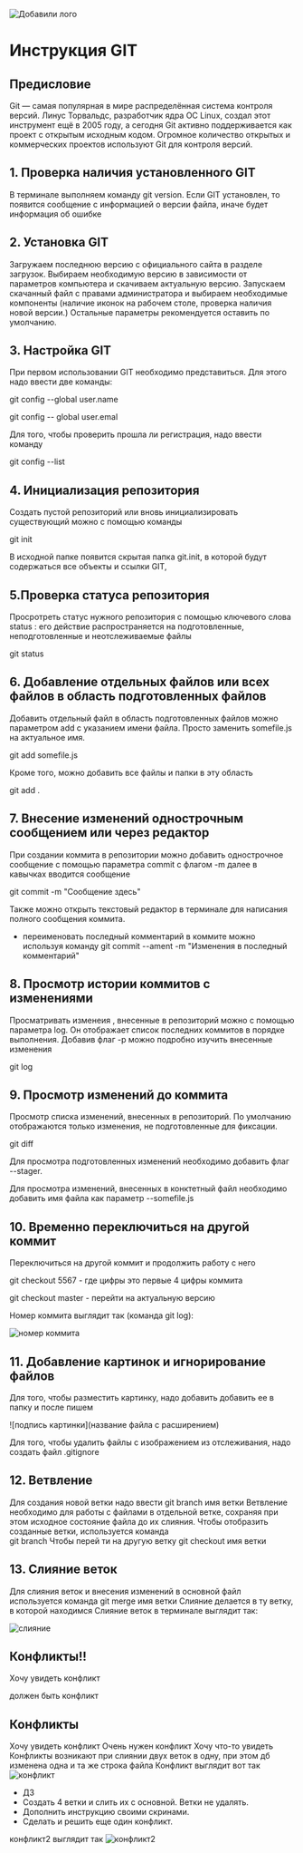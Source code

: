 
![Добавили лого](gitP.png)
# Инструкция GIT

## Предисловие

Git — самая популярная в мире распределённая система контроля версий. Линус Торвальдс, разработчик ядра ОС Linux, создал этот инструмент ещё в 2005 году, а сегодня Git активно поддерживается как проект с открытым исходным кодом. Огромное количество открытых и коммерческих проектов используют Git для контроля версий.

## 1. Проверка наличия установленного GIT
В терминале выполняем команду git version.
Если GIT установлен, то появится сообщение с информацией  о версии файла, иначе будет информация об ошибке

## 2. Установка GIT
Загружаем последнюю версию  с официального сайта в разделе загрузок. Выбираем необходимую версию в зависимости от параметров компьютера и скачиваем актуальную версию. Запускаем скачанный файл  с правами администратора и выбираем необходимые компоненты (наличие иконок на рабочем столе, проверка наличия новой версии.) Остальные параметры рекомендуется оставить по умолчанию.

## 3. Настройка GIT
При первом использовании GIT необходимо представиться.
Для этого надо ввести две команды:

git config --global user.name

git config -- global user.emal

Для того, чтобы проверить прошла ли регистрация, надо ввести команду

git config --list

## 4. Инициализация репозитория

Создать пустой репозиторий или вновь инициализировать существующий  можно с помощью команды 

 git init

В исходной папке появится скрытая папка git.init, в которой будут содержаться все объекты и ссылки GIT,

## 5.Проверка статуса репозитория

Просротреть статус нужного репозитория с помощью ключевого слова  status : его действие распространяется на подготовленные, неподготовленные и неотслеживаемые файлы

git status

## 6. Добавление отдельных файлов или всех файлов в область подготовленных файлов

Добавить отдельный файл в область подготовленных файлов можно параметром add  с указанием имени файла. Просто заменить  somefile.js на актуальное имя.

git add somefile.js

Кроме того, можно добавить все файлы и папки в эту область

git add .

## 7. Внесение изменений однострочным сообщением или через редактор
При создании коммита в репозитории можно добавить однострочное сообщение с помощью параметра commit с флагом -m
 далее в кавычках вводится сообщение

git commit -m "Cообщение здесь"

Также можно открыть текстовый редактор в терминале для написания полного сообщения коммита.
 - переименовать последный комментарий в коммите можно используя команду
 git commit --ament -m "Изменения в последный комментарий"

## 8. Просмотр истории коммитов с изменениями
Просматривать  изменеия , внесенные в репозиторий можно с помощью параметра log.  Он отображает список последних коммитов в порядке выполнения. Добавив флаг -p можно подробно изучить внесенные изменения

git log

## 9. Просмотр изменений до коммита
Просмотр списка изменений, внесенных в репозиторий.
По умолчанию отображаются только изменения, не подготовленные для фиксации.

git diff

Для  просмотра подготовленных изменений необходимо добавить флаг
 --stager. 
 
 Для просмотра изменений, внесенных в конктетный файл необходимо добавить имя файла как параметр
--somefile.js

 ## 10. Временно переключиться на другой коммит
 Переключиться на другой коммит и продолжить работу с него

 git checkout 5567  - где цифры это первые 4 цифры коммита

 git checkout master     - перейти на актуальную версию
 
 Номер коммита выглядит так (команда git log):
 
 ![номер коммита](comm.png)

## 11. Добавление картинок и игнорирование файлов

Для того, чтобы разместить картинку, надо добавить добавить ее в папку и после пишем

![подпись картинки](название файла с расширением)

Для того, чтобы удалить файлы с изображением из отслеживания, надо создать файл
.gitignore

## 12. Ветвление
Для создания новой ветки надо ввести
git branch имя ветки
Ветвление необходимо для работы с файлами в отдельной ветке, сохраняя при этом исходное состояние файла
до их слияния. Чтобы отобразить созданные ветки, используется команда  
git branch
Чтобы перей ти на другую ветку 
  git checkout  имя ветки

  ## 13. Слияние веток
  Для слияния веток и внесения изменений в основной файл используется команда
  git merge имя ветки
  Cлияние делается в ту ветку, в которой находимся
  Cлияние веток в терминале выглядит так:

  ![слияние](slito.png)

  ## Конфликты!!
  Хочу увидеть конфликт

  должен быть конфликт
  ## Конфликты
  Хочу увидеть конфликт
  Очень нужен конфликт
  Хочу что-то увидеть
Конфликты возникают при слиянии двух веток в одну, при этом дб изменена одна и та же строка файла
Конфликт выглядит вот так
![конфликт](conflikt.png)

 - ДЗ 
- Создать 4 ветки и слить их с основной.
Ветки не удалять.
- Дополнить инструкцию своими скринами.
- Сделать и решить еще один конфликт.

конфликт2 выглядит так
![конфликт2](conflikt2.png)

